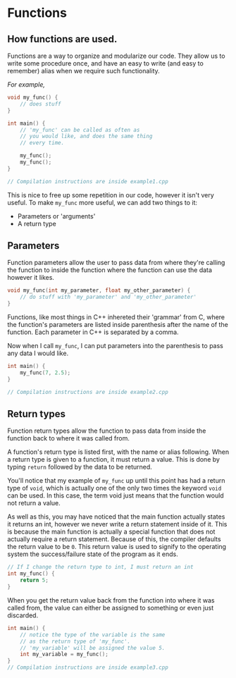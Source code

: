 # Functions

## How functions are used.

Functions are a way to organize and modularize our code.
They allow us to write some procedure once, and have an
easy to write (and easy to remember) alias when we require
such functionality.

*For example,*

```cpp
void my_func() {
    // does stuff
}

int main() {
    // 'my_func' can be called as often as
    // you would like, and does the same thing
    // every time.

    my_func();
    my_func();
}

// Compilation instructions are inside example1.cpp
```

This is nice to free up some repetition in our code, however it 
isn't very useful. To make `my_func` more useful, we can add 
two things to it:

- Parameters or 'arguments'
- A return type

## Parameters

Function parameters allow the user to pass data from where they're calling the 
function to inside the function where the function can use the data however it likes.

```cpp
void my_func(int my_parameter, float my_other_parameter) {
	// do stuff with 'my_parameter' and 'my_other_parameter'
}
```

Functions, like most things in C++ inhereted their 'grammar' from C, 
where the function's parameters are listed inside parenthesis after the
name of the function. Each parameter in C++ is separated by a comma.

Now when I call `my_func`, I can put parameters into the parenthesis
to pass any data I would like.

```cpp
int main() {
	my_func(7, 2.5);
}

// Compilation instructions are inside example2.cpp
```

## Return types

Function return types allow the function to pass data from inside the function
back to where it was called from.

A function's return type is listed first, with the name or alias
following. When a return type is given to a function, it must return a value.
This is done by typing `return` followed by the data to be returned.

You'll notice that my example of `my_func` up until this point has had
a return type of `void`, which is actually one of the only two times the keyword
`void` can be used. In this case, the term void just means that the function would
not return a value. 

As well as this, you may have noticed that the main function actually states it
returns an int, however we never write a return statement inside of it. This is because
the main function is actually a special function that does not actually require a return
statement. Because of this, the compiler defaults the return value to be `0`. This return
value is used to signify to the operating system the success/failure state of the program 
as it ends.  

```cpp
// If I change the return type to int, I must return an int
int my_func() {
	return 5;
}
```

When you get the return value back from the function into where it was called from, 
the value can either be assigned to something or even just discarded. 

```cpp
int main() {
	// notice the type of the variable is the same 
	// as the return type of 'my_func'. 
	// 'my_variable' will be assigned the value 5.
	int my_variable = my_func();
}
// Compilation instructions are inside example3.cpp
```